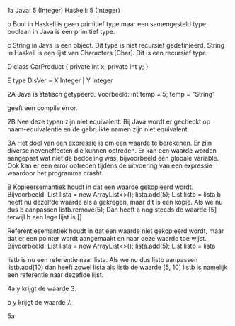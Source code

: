 1a Java: 5 (Integer)
Haskell: 5 (Integer)

b Bool in Haskell is geen primitief type maar een samengesteld type.
boolean in Java is een primitief type.

c String in Java is een object. Dit type is niet recursief gedefinieerd. 
String in Haskell is een lijst van Characters [Char]. Dit is een recursief type

D class CarProduct {
    private int x;
    private int y;
}

E type DisVer = X Integer | Y Integer

2A Java is statisch getypeerd. Voorbeeld:
int temp = 5;
temp = "String" 

geeft een compile error.

2B Nee deze typen zijn niet equivalent. Bij Java wordt er gecheckt op naam-equivalentie en de gebruikte namen zijn niet equivalent. 

3A Het doel van een expressie is om een waarde te berekenen. Er zijn diverse neveneffecten die kunnen optreden. Er kan een waarde worden aangepast wat niet de bedoeling was, bijvoorbeeld een globale variable. Ook kan er een error optreden tijdens de uitvoering van een expressie waardoor het programma crasht.

B Kopieersemantiek houdt in dat een waarde gekopieerd wordt. 
Bijvoorbeeld:
List<Integer> lista = new ArrayList<>();
lista.add(5);
List<Integer> listb = lista
b heeft nu dezelfde waarde als a gekregen, maar dit is een kopie.
Als we nu dus b aanpassen
listb.remove(5);
Dan heeft a nog steeds de waarde [5] terwijl b een lege lijst is []

Referentiesemantiek houdt in dat een waarde niet gekopieerd wordt, maar dat er een pointer wordt aangemaakt en naar deze waarde toe wijst.
Bijvoorbeeld:
List<Integer> lista = new ArrayList<>();
lista.add(5);
List<Integer> listb = lista

listb is nu een referentie naar lista.
Als we nu dus listb aanpassen
listb.add(10)
dan heeft zowel lista als listb de waarde [5, 10]
listb is namelijk een referentie naar dezeflde lijst.

4a y krijgt de waarde 3. 

b y krijgt de waarde 7.

5a
